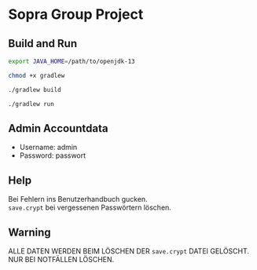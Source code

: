 # Sopra Group Project

## Build and Run
```sh
export JAVA_HOME=/path/to/openjdk-13

chmod +x gradlew

./gradlew build

./gradlew run
```
## Admin Accountdata
* Username: admin
* Password: passwort

## Help
Bei Fehlern ins Benutzerhandbuch gucken.<br>
```save.crypt``` bei vergessenen Passwörtern löschen.
## Warning
ALLE DATEN WERDEN BEIM LÖSCHEN DER ```save.crypt``` DATEI GELÖSCHT.<br>
NUR BEI NOTFÄLLEN LÖSCHEN.